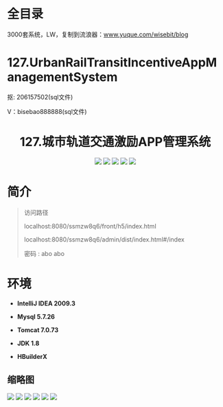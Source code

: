 # 全目录

3000套系统，LW，复制到流浪器：www.yuque.com/wisebit/blog

# 127.UrbanRailTransitIncentiveAppManagementSystem

<p>抠: 206157502(sql文件)</p>
<p>V：bisebao888888(sql文件)</p>

<p><h1 align="center">127.城市轨道交通激励APP管理系统</h1></p>


<p align="center">
	<img src="https://img.shields.io/badge/jdk-1.8-orange.svg"/>
    <img src="https://img.shields.io/badge/spring-5.x-lightgrey.svg"/>
    <img src="https://img.shields.io/badge/springmvc-5.x-yellow.svg"/>
    <img src="https://img.shields.io/badge/mybatis-5.x-blue.svg"/>
    <img src="https://img.shields.io/badge/vue-3.x-blue.svg"/>
</p>

# 简介
>
> 

>访问路径
>
> localhost:8080/ssmzw8q6/front/h5/index.html
>
> localhost:8080/ssmzw8q6/admin/dist/index.html#/index
>
> 密码 : abo abo


# 环境

- <b>IntelliJ IDEA 2009.3</b>

- <b>Mysql 5.7.26</b>

- <b>Tomcat 7.0.73</b>

- <b>JDK 1.8</b>

- <b>HBuilderX </b>


## 缩略图

![](https://bitwise.oss-cn-heyuan.aliyuncs.com/2024/9/10/5b84e45f-6fff-48ad-9fde-007dd24c2cac.png)
![](https://bitwise.oss-cn-heyuan.aliyuncs.com/2024/9/10/e58acae0-1999-4fd0-b58a-32d8f0bd9325.png)
![](https://bitwise.oss-cn-heyuan.aliyuncs.com/2024/9/10/73a406b5-e6c3-4255-af30-231c0172d01d.png)
![](https://bitwise.oss-cn-heyuan.aliyuncs.com/2024/9/10/475212c1-312e-4f68-a2e9-7b5f06f7e8a5.png)
![](https://bitwise.oss-cn-heyuan.aliyuncs.com/2024/9/10/2f781432-45c3-4e7a-b8a3-9d46a1384331.png)
![](https://bitwise.oss-cn-heyuan.aliyuncs.com/2024/9/10/4178d20e-43eb-43bd-9e1b-e3225a89a7d1.png)


